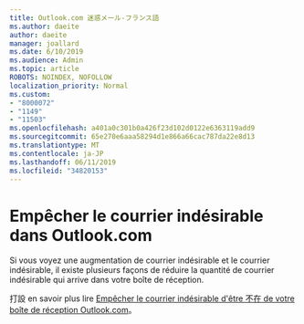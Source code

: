 ```yaml
---
title: Outlook.com 迷惑メール-フランス語
ms.author: daeite
author: daeite
manager: joallard
ms.date: 6/10/2019
ms.audience: Admin
ms.topic: article
ROBOTS: NOINDEX, NOFOLLOW
localization_priority: Normal
ms.custom:
- "8000072"
- "1149"
- "11503"
ms.openlocfilehash: a401a0c301b0a426f23d102d0122e6363119add9
ms.sourcegitcommit: 65e270e6aaa58294d1e866a66cac787da22e8d13
ms.translationtype: MT
ms.contentlocale: ja-JP
ms.lasthandoff: 06/11/2019
ms.locfileid: "34820153"
---
```

# <a name="empcher-le-courrier-indsirable-dans-outlookcom"></a>Empêcher le courrier indésirable dans Outlook.com

Si vous voyez une augmentation de courrier indésirable et le courrier indésirable, il existe plusieurs façons de réduire la quantité de courrier indésirable qui arrive dans votre boîte de réception.

打設 en savoir plus lire [Empêcher le courrier indésirable d'être 不在 de votre boîte de réception Outlook.com](https://support.office.com/fr-fr/article/a3ece97b-82f8-4a5e-9ac3-e92fa6427ae4)。